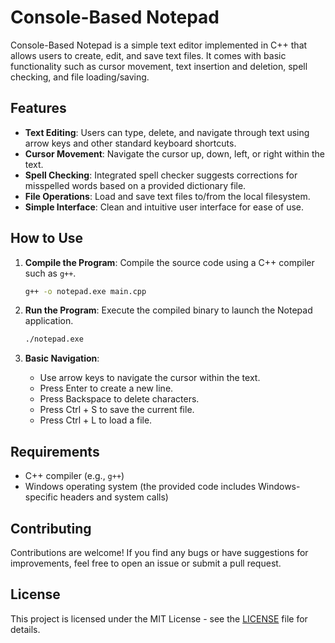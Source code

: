 # Console-Based Notepad

Console-Based Notepad is a simple text editor implemented in C++ that allows users to create, edit, and save text files. It comes with basic functionality such as cursor movement, text insertion and deletion, spell checking, and file loading/saving.

## Features

- **Text Editing**: Users can type, delete, and navigate through text using arrow keys and other standard keyboard shortcuts.
- **Cursor Movement**: Navigate the cursor up, down, left, or right within the text.
- **Spell Checking**: Integrated spell checker suggests corrections for misspelled words based on a provided dictionary file.
- **File Operations**: Load and save text files to/from the local filesystem.
- **Simple Interface**: Clean and intuitive user interface for ease of use.

## How to Use

1. **Compile the Program**: Compile the source code using a C++ compiler such as `g++`.
   
    ```bash
    g++ -o notepad.exe main.cpp
    ```

2. **Run the Program**: Execute the compiled binary to launch the Notepad application.

    ```bash
    ./notepad.exe
    ```

3. **Basic Navigation**:
   - Use arrow keys to navigate the cursor within the text.
   - Press Enter to create a new line.
   - Press Backspace to delete characters.
   - Press Ctrl + S to save the current file.
   - Press Ctrl + L to load a file.

## Requirements

- C++ compiler (e.g., `g++`)
- Windows operating system (the provided code includes Windows-specific headers and system calls)

## Contributing

Contributions are welcome! If you find any bugs or have suggestions for improvements, feel free to open an issue or submit a pull request.

## License

This project is licensed under the MIT License - see the [LICENSE](LICENSE) file for details.
